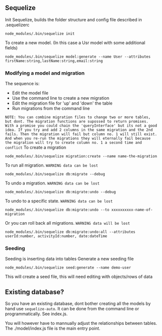 ## Sequelize

Init Sequelize, builds the folder structure and config file described in .sequelizerc 
```
node_modules/.bin/sequelize init
```

To create a new model. (In this case a Usr model with some additional fields)
```
node_modules/.bin/sequelize model:generate --name User --attributes firstName:string,lastName:string,email:string
```

### Modifying a model and migration
The sequence is:
- Edit the model file
- Use the command line to create a new migration
- Edit the migration file for 'up' and 'down' the table
- Run migrations from the command line

`NOTE: You can combine migration files to change two or more tables, but dont. The migration functions are supossed to return promises. With a promise you could chain the 'queryInterface' but its not a good idea. If you try and add 2 columns in the same migration and the 2nd fails. Then the migration will fail but column no. 1 will still exist. And when you re-run the migrations they will eternally fail because the migration will try to create column no. 1 a second time and conflict`
To create a migration
```
node_modules/.bin/sequelize migration:create --name name-the-migration
```

To run all migration. `WARNING data can be lost`
```
node_modules/.bin/sequelize db:migrate --debug
```
To undo a migration. `WARNING data can be lost`
```
node_modules/.bin/sequelize db:migrate:undo --debug
```
To undo to a specific state. `WARNING data can be lost`
```
node_modules/.bin/sequelize db:migrate:undo --to xxxxxxxxxx-name-of-migration
```

Or you can roll back all migrations. `WARNING data will be lost`
```
node_modules/.bin/sequelize db:migrate:undo:all --attributes userId:number, activityId:number, date:dateTime
```

### Seeding
Seeding is inserting data into tables
Generate a new seeding file
```
node_modules/.bin/sequelize seed:generate --name demo-user
```
This will create a seed file, this will need editing with objects/rows of data

## Existing database?
So you have an existing database, dont bother creating all the models by hand use `sequelize-auto`.
It can be done from the command line or programmatically. See index.js.

You will however have to mannually adjust the relationships between tables. The ./model/index.js file is the main entry point.
